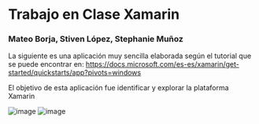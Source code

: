 # Trabajo en Clase Xamarin

### Mateo Borja, Stiven López, Stephanie Muñoz

La siguiente es una aplicación muy sencilla elaborada según el tutorial que se puede encontrar en: https://docs.microsoft.com/es-es/xamarin/get-started/quickstarts/app?pivots=windows

El objetivo de esta aplicación fue identificar y explorar la plataforma Xamarin


![image](https://user-images.githubusercontent.com/58042139/150617338-904b5b68-2cbf-41d9-a066-89a14673825a.png)
![image](https://user-images.githubusercontent.com/58042139/150617343-2231cf4e-44ec-4660-8262-bed79ff854ae.png)
